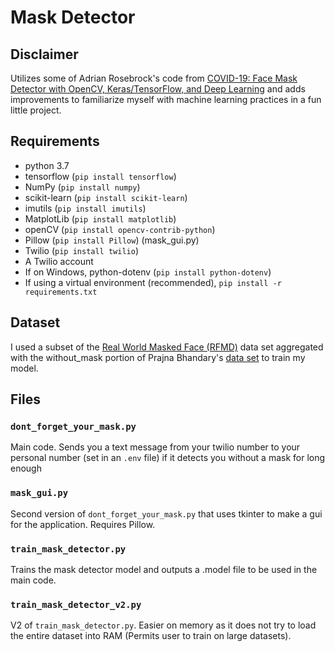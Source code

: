 # Mask Detector

## Disclaimer
Utilizes some of Adrian Rosebrock's code from [COVID-19: Face Mask Detector with OpenCV, Keras/TensorFlow, and Deep Learning](https://www.pyimagesearch.com/2020/05/04/covid-19-face-mask-detector-with-opencv-keras-tensorflow-and-deep-learning/) and adds improvements to familiarize myself with machine learning practices in a fun little project.

## Requirements
* python 3.7
* tensorflow (`pip install tensorflow`)
* NumPy (`pip install numpy`)
* scikit-learn (`pip install scikit-learn`)
* imutils (`pip install imutils`)
* MatplotLib (`pip install matplotlib`)
* openCV (`pip install opencv-contrib-python`)
* Pillow (`pip install Pillow`) (mask_gui.py)
* Twilio (`pip install twilio`)
* A Twilio account
* If on Windows, python-dotenv (`pip install python-dotenv`)
* If using a virtual environment (recommended), `pip install -r requirements.txt`

## Dataset
I used a subset of the [Real World Masked Face (RFMD)](https://github.com/X-zhangyang/Real-World-Masked-Face-Dataset) data set aggregated with the without_mask portion of Prajna Bhandary's [data set](https://github.com/prajnasb/observations/tree/master/experiements/data) to train my model.

## Files

### `dont_forget_your_mask.py`
Main code. Sends you a text message from your twilio number to your personal number (set in an `.env` file) if it detects you without a mask for long enough

### `mask_gui.py`
Second version of `dont_forget_your_mask.py` that uses tkinter to make a gui for the application. Requires Pillow.

### `train_mask_detector.py`
Trains the mask detector model and outputs a .model file to be used in the main code.

### `train_mask_detector_v2.py`
V2 of `train_mask_detector.py`. Easier on memory as it does not try to load the entire dataset into RAM (Permits user to train on large datasets).

